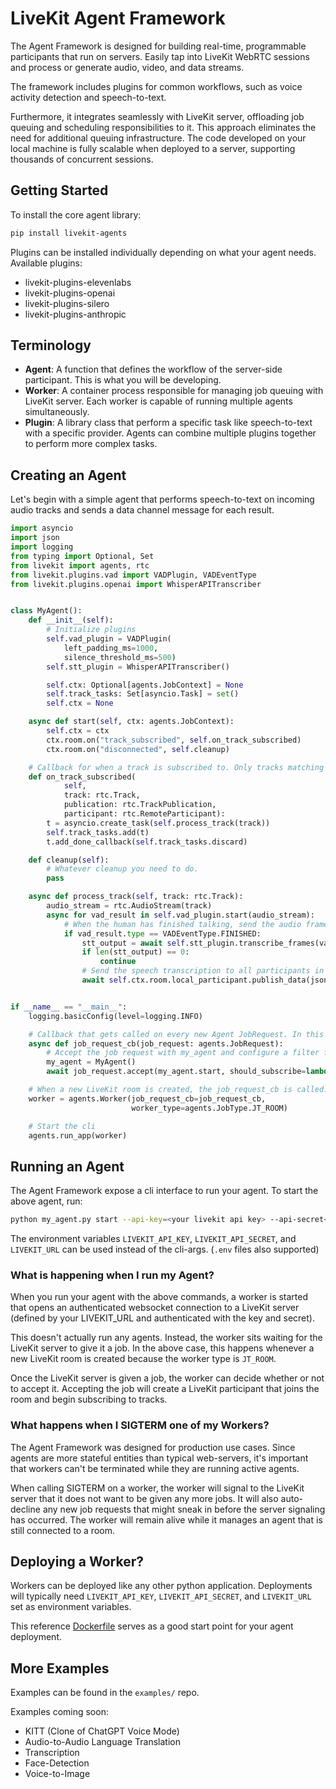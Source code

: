 <!--BEGIN_BANNER_IMAGE-->
<!--END_BANNER_IMAGE-->

# LiveKit Agent Framework

The Agent Framework is designed for building real-time, programmable participants
that run on servers. Easily tap into LiveKit WebRTC sessions and process or generate
audio, video, and data streams.

The framework includes plugins for common workflows, such as voice activity detection and speech-to-text.

Furthermore, it integrates seamlessly with LiveKit server, offloading job queuing and scheduling responsibilities to it. This approach eliminates the need for additional queuing infrastructure. The code developed on your local machine is fully scalable when deployed to a server, supporting thousands of concurrent sessions.

## Getting Started

To install the core agent library:

```bash
pip install livekit-agents
```

Plugins can be installed individually depending on what your agent needs. Available plugins:

- livekit-plugins-elevenlabs
- livekit-plugins-openai
- livekit-plugins-silero
- livekit-plugins-anthropic

## Terminology

- **Agent**: A function that defines the workflow of the server-side participant. This is what you will be developing.
- **Worker**: A container process responsible for managing job queuing with LiveKit server. Each worker is capable of running multiple agents simultaneously.
- **Plugin**: A library class that perform a specific task like speech-to-text with a specific provider. Agents can combine multiple plugins together to perform more complex tasks.

## Creating an Agent

Let's begin with a simple agent that performs speech-to-text on incoming audio tracks and sends a data channel message for each result.

```python title="my_agent.py"
import asyncio
import json
import logging
from typing import Optional, Set
from livekit import agents, rtc
from livekit.plugins.vad import VADPlugin, VADEventType
from livekit.plugins.openai import WhisperAPITranscriber


class MyAgent():
    def __init__(self):
        # Initialize plugins 
        self.vad_plugin = VADPlugin(
            left_padding_ms=1000,
            silence_threshold_ms=500)
        self.stt_plugin = WhisperAPITranscriber()

        self.ctx: Optional[agents.JobContext] = None
        self.track_tasks: Set[asyncio.Task] = set()
        self.ctx = None

    async def start(self, ctx: agents.JobContext):
        self.ctx = ctx
        ctx.room.on("track_subscribed", self.on_track_subscribed)
        ctx.room.on("disconnected", self.cleanup)

    # Callback for when a track is subscribed to. Only tracks matching the should_subscribe filter that is configured when accepting a job will be subscribed to.
    def on_track_subscribed(
            self,
            track: rtc.Track,
            publication: rtc.TrackPublication,
            participant: rtc.RemoteParticipant):
        t = asyncio.create_task(self.process_track(track))
        self.track_tasks.add(t)
        t.add_done_callback(self.track_tasks.discard)

    def cleanup(self):
        # Whatever cleanup you need to do.
        pass

    async def process_track(self, track: rtc.Track):
        audio_stream = rtc.AudioStream(track)
        async for vad_result in self.vad_plugin.start(audio_stream):
            # When the human has finished talking, send the audio frames containing voice to the transcription plugin (in this case the Whisper API).
            if vad_result.type == VADEventType.FINISHED:
                stt_output = await self.stt_plugin.transcribe_frames(vad_result.frames)
                if len(stt_output) == 0:
                    continue
                # Send the speech transcription to all participants in the LiveKit room via a DataChannel message.
                await self.ctx.room.local_participant.publish_data(json.dumps({"type": "transcription", "text": text}))


if __name__ == "__main__":
    logging.basicConfig(level=logging.INFO)

    # Callback that gets called on every new Agent JobRequest. In this callback you can create your agent and accept (or decline) a job. Declining a job will tell the LiveKit server to give the job to another Worker.
    async def job_request_cb(job_request: agents.JobRequest):
        # Accept the job request with my_agent and configure a filter function that decides which tracks the agent processes. In this case, the agent only cares about audio tracks.
        my_agent = MyAgent()
        await job_request.accept(my_agent.start, should_subscribe=lambda track_pub, _: track_pub.kind == rtc.TrackKind.KIND_AUDIO)

    # When a new LiveKit room is created, the job_request_cb is called.
    worker = agents.Worker(job_request_cb=job_request_cb,
                           worker_type=agents.JobType.JT_ROOM)

    # Start the cli
    agents.run_app(worker)
```

## Running an Agent

The Agent Framework expose a cli interface to run your agent. To start the above agent, run:

```bash
python my_agent.py start --api-key=<your livekit api key> --api-secret<your livekit api secret> --url=<your livekit url>
```

The environment variables `LIVEKIT_API_KEY`, `LIVEKIT_API_SECRET`, and `LIVEKIT_URL` can be used instead of the cli-args. (`.env` files also supported)

### What is happening when I run my Agent?

When you run your agent with the above commands, a worker is started that opens an authenticated websocket connection to a LiveKit server (defined by your LIVEKIT_URL and authenticated with the key and secret).

This doesn't actually run any agents. Instead, the worker sits waiting for the LiveKit server to give it a job. In the above case, this happens whenever a new LiveKit room is created because the worker type is `JT_ROOM`.

Once the LiveKit server is given a job, the worker can decide whether or not to accept it. Accepting the job will create a LiveKit participant that joins the room and begin subscribing to tracks.

### What happens when I SIGTERM one of my Workers? 

The Agent Framework was designed for production use cases. Since agents are more stateful entities than typical web-servers, it's important that workers can't be terminated while they are running active agents.

When calling SIGTERM on a worker, the worker will signal to the LiveKit server that it does not want to be given any more jobs. It will also auto-decline any new job requests that might sneak in before the server signaling has occurred. The worker will remain alive while it manages an agent that is still connected to a room.

## Deploying a Worker?

Workers can be deployed like any other python application. Deployments will typically need `LIVEKIT_API_KEY`, `LIVEKIT_API_SECRET`, and `LIVEKIT_URL` set as environment variables.

This reference [Dockerfile](examples/agents/Dockerfile) serves as a good start point for your agent deployment.

## More Examples

Examples can be found in the `examples/` repo.

Examples coming soon:

- KITT (Clone of ChatGPT Voice Mode) 
- Audio-to-Audio Language Translation
- Transcription
- Face-Detection
- Voice-to-Image

<!--BEGIN_REPO_NAV-->
<!--END_REPO_NAV-->
